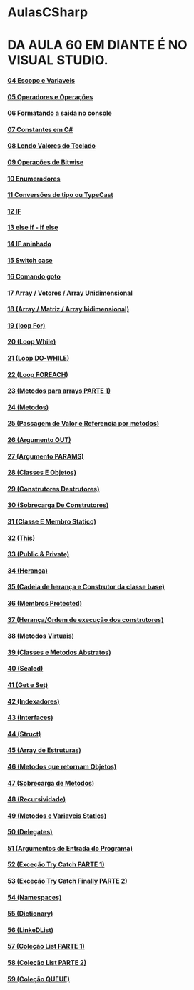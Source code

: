 # AulasCSharp

# DA AULA 60 EM DIANTE É NO VISUAL STUDIO.

#### [04 Escopo e Variaveis](./aula04/)
#### [05 Operadores e Operações](./aula05/)

#### [06 Formatando a saida no console](./aula06/)

#### [07 Constantes em C#](./aula07/)

#### [08 Lendo Valores do Teclado](./aula08/)

#### [09 Operações de Bitwise](./aula09/)

#### [10 Enumeradores](./aula10/)

#### [11 Conversões de tipo ou TypeCast](./aula11/)

#### [12 IF](./aula12/)

#### [13 else if - if else](./aula13/)

#### [14 IF aninhado](./aula14/)

#### [15 Switch case](./aula15/)

#### [16 Comando goto](./aula16/)

#### [17 Array / Vetores / Array Unidimensional](./aula17/)

#### [18 (Array / Matriz / Array bidimensional)](./aula18/)

#### [19 (loop For)](./aula19/)

#### [20 (Loop While)](./aula20/)

#### [21 (Loop DO-WHILE)](./aula21/)

#### [22 (Loop FOREACH)](./aula22/)

#### [23 (Metodos para arrays PARTE 1)](./aula23/)

#### [24 (Metodos)](./aula24/)

#### [25 (Passagem de Valor e Referencia por metodos)](./aula25/)

#### [26 (Argumento OUT)](./aula26/)

#### [27 (Argumento PARAMS)](./aula27/)

#### [28 (Classes E Objetos)](./aula28/)

#### [29 (Construtores Destrutores)](./aula29/)

#### [30 (Sobrecarga De Construtores)](./aula30/)

#### [31 (Classe E Membro Statico)](./aula31/)

#### [32 (This)](./aula32/)

#### [33 (Public & Private)](./aula33/)

#### [34 (Herança)](./aula34/)

#### [35 (Cadeia de herança e Construtor da classe base)](./aula35/)

#### [36 (Membros Protected)](./aula36/)

#### [37 (Herança/Ordem de execução dos construtores)](./aula37/)

#### [38 (Metodos Virtuais)](./aula38/)

#### [39 (Classes e Metodos Abstratos)](./aula39/)

#### [40 (Sealed)](./aula40/)

#### [41 (Get e Set)](./aula41/)

#### [42 (Indexadores)](./aula42/)

#### [43 (Interfaces)](./aula43/)

#### [44 (Struct)](./aula44/)

#### [45 (Array de Estruturas)](./aula45/)

#### [46 (Metodos que retornam Objetos)](./aula46/)

#### [47 (Sobrecarga de Metodos)](./aula47/)

#### [48 (Recursividade)](./aula48/)

#### [49 (Metodos e Variaveis Statics)](./aula49/)

#### [50 (Delegates)](./aula50/)

#### [51 (Argumentos de Entrada do Programa)](./aula51/)

#### [52 (Exceção Try Catch PARTE 1)](./aula52/)

#### [53 (Exceção Try Catch Finally PARTE 2)](./aula53/)

#### [54 (Namespaces)](./aula54/)

#### [55 (Dictionary)](./aula55/)

#### [56 (LinkeDList)](./aula56/)

#### [57 (Coleção List PARTE 1)](./aula57/)
#### [58 (Coleção List PARTE 2)](./aula58/)
#### [59 (Coleção QUEUE)]((./aula59/))
